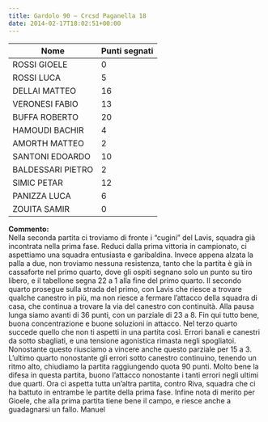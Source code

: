 ```yaml
---
title: Gardolo 90 – Crcsd Paganella 18
date: 2014-02-17T18:02:51+00:00
---
```

| **Nome** | **Punti segnati** |
| -------- | ----------------- |
| ROSSI GIOELE | 0 |
| ROSSI LUCA | 5 |
| DELLAI MATTEO | 16 |
| VERONESI FABIO | 13 |
| BUFFA ROBERTO | 20 |
| HAMOUDI BACHIR | 4 |
| AMORTH MATTEO | 2 |
| SANTONI EDOARDO | 10 |
| BALDESSARI PIETRO | 2 |
| SIMIC PETAR | 12 |
| PANIZZA LUCA | 6 |
| ZOUITA SAMIR | 0 |

**Commento:**  
Nella seconda partita ci troviamo di fronte i “cugini” del Lavis, squadra già incontrata nella prima fase. Reduci dalla prima vittoria in campionato, ci aspettiamo una squadra entusiasta e garibaldina. Invece appena alzata la palla a due, non troviamo nessuna resistenza, tanto che la partita è già in cassaforte nel primo quarto, dove gli ospiti segnano solo un punto su tiro libero, e il tabellone segna 22 a 1 alla fine del primo quarto. Il secondo quarto prosegue sulla strada del primo, con Lavis che riesce a trovare qualche canestro in più, ma non riesce a fermare l’attacco della squadra di casa, che continua a trovare la via del canestro con continuità. Alla pausa lunga siamo avanti di 36 punti, con un parziale di 23 a 8. Fin qui tutto bene, buona concentrazione e buone soluzioni in attacco. Nel terzo quarto succede quello che non ti aspetti in una partita così. Errori banali e canestri da sotto sbagliati, e una tensione agonistica rimasta negli spogliatoi. Nonostante questo riusciamo a vincere anche questo parziale per 15 a 3. L’ultimo quarto nonostante gli errori sotto canestro continuino, tenendo un ritmo alto, chiudiamo la partita raggiungendo quota 90 punti. Molto bene la difesa in questa partita, buono l’attacco nonostante i tanti errori negli ultimi due quarti. Ora ci aspetta tutta un’altra partita, contro Riva, squadra che ci ha battuto in entrambe le partite della prima fase. Infine nota di merito per Gioele, che alla prima partita tiene bene il campo, e riesce anche a guadagnarsi un fallo. Manuel